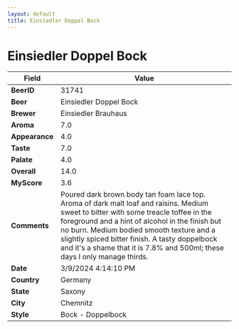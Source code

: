 ```yaml
---
layout: default
title: Einsiedler Doppel Bock
---
```


# Einsiedler Doppel Bock

| Field         | Value     |
|---------------|-----------|
| **BeerID** | 31741 |
| **Beer** | Einsiedler Doppel Bock |
| **Brewer** | Einsiedler Brauhaus |
| **Aroma** | 7.0 |
| **Appearance** | 4.0 |
| **Taste** | 7.0 |
| **Palate** | 4.0 |
| **Overall** | 14.0 |
| **MyScore** | 3.6 |
| **Comments** | Poured dark brown body tan foam lace top. Aroma of dark malt loaf and raisins. Medium sweet to bitter with some treacle toffee in the foreground and a hint of alcohol in the finish but no burn. Medium bodied smooth texture and a slightly spiced bitter finish. A tasty doppelbock and it's a shame that it is 7.8% and 500ml; these days I only manage thirds. |
| **Date** | 3/9/2024 4:14:10 PM |
| **Country** | Germany |
| **State** | Saxony |
| **City** | Chemnitz |
| **Style** | Bock - Doppelbock |

